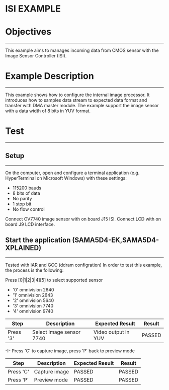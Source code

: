 ISI EXAMPLE
============

# Objectives
------------
This example aims to manages incoming data from CMOS sensor with the Image
Sensor Controller (ISI).

# Example Description
---------------------
This example shows how to configure the internal image processor.
It introduces how to samples data stream to expected data format and 
transfer with DMA master module. The example support the image sensor with a data 
width of 8 bits in YUV format.

# Test
------

## Setup
--------
On the computer, open and configure a terminal application
(e.g. HyperTerminal on Microsoft Windows) with these settings:
 - 115200 bauds
 - 8 bits of data
 - No parity
 - 1 stop bit
 - No flow control

Connect OV7740 image sensor with on board J15 ISI.
Connect LCD with on board J9 LCD interface.

## Start the application (SAMA5D4-EK,SAMA5D4-XPLAINED)
--------

Tested with IAR and GCC (ddram configration)
In order to test this example, the process is the following:

Press [0|1|2|3|4][5] to select supported sensor
- '0' omnivision 2640
- '1' omnivision 2643
- '2' omnivision 5640
- '3' omnivision 7740
- '4' omnivision 9740

Step | Description | Expected Result | Result
-----|-------------|-----------------|-------
Press '3'| Select Image sensor 7740 | Video output in YUV | PASSED

-I- Press 'C' to capture image, press 'P' back to preview mode

Step | Description | Expected Result | Result
-----|-------------|-----------------|-------
Press 'C' | Capture image | PASSED | PASSED
Press 'P' | Preview mode  | PASSED | PASSED

